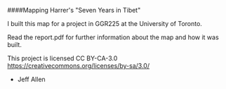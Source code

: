 ####Mapping Harrer's "Seven Years in Tibet"


I built this map for a project in GGR225 at the University of Toronto.

Read the report.pdf for further information about the map and how it was built.

This project is licensed CC BY-CA-3.0 https://creativecommons.org/licenses/by-sa/3.0/

- Jeff Allen 
